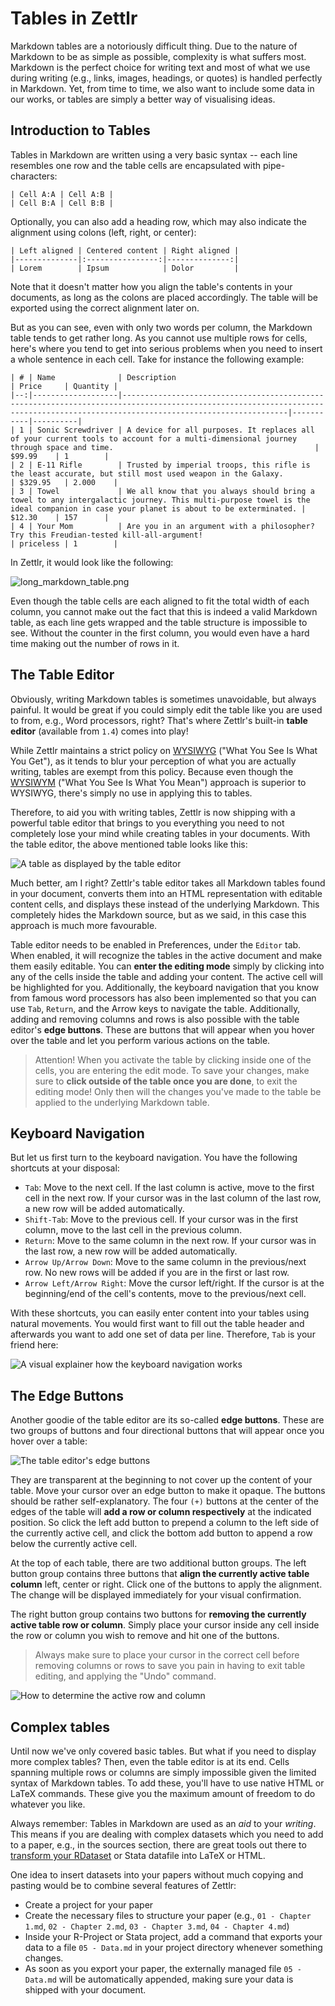 # Tables in Zettlr

Markdown tables are a notoriously difficult thing. Due to the nature of Markdown to be as simple as possible, complexity is what suffers most. Markdown is the perfect choice for writing text and most of what we use during writing (e.g., links, images, headings, or quotes) is handled perfectly in Markdown. Yet, from time to time, we also want to include some data in our works, or tables are simply a better way of visualising ideas.

## Introduction to Tables

Tables in Markdown are written using a very basic syntax -- each line resembles one row and the table cells are encapsulated with pipe-characters:

```
| Cell A:A | Cell A:B |
| Cell B:A | Cell B:B |
```

Optionally, you can also add a heading row, which may also indicate the alignment using colons (left, right, or center):

```
| Left aligned | Centered content | Right aligned |
|--------------|:----------------:|--------------:|
| Lorem        | Ipsum            | Dolor         |
```

Note that it doesn't matter how you align the table's contents in your documents, as long as the colons are placed accordingly. The table will be exported using the correct alignment later on.

But as you can see, even with only two words per column, the Markdown table tends to get rather long. As you cannot use multiple rows for cells, here's where you tend to get into serious problems when you need to insert a whole sentence in each cell. Take for instance the following example:

```
| # | Name              | Description                                                                                                                                                                     | Price     | Quantity |
|--:|-------------------|---------------------------------------------------------------------------------------------------------------------------------------------------------------------------------|-----------|----------|
| 1 | Sonic Screwdriver | A device for all purposes. It replaces all of your current tools to account for a multi-dimensional journey through space and time.                                             | $99.99    | 1        |
| 2 | E-11 Rifle        | Trusted by imperial troops, this rifle is the least accurate, but still most used weapon in the Galaxy.                                                                         | $329.95   | 2.000    |
| 3 | Towel             | We all know that you always should bring a towel to any intergalactic journey. This multi-purpose towel is the ideal companion in case your planet is about to be exterminated. | $12.30    | 157      |
| 4 | Your Mom          | Are you in an argument with a philosopher? Try this Freudian-tested kill-all-argument!                                                                                          | priceless | 1        |
```

In Zettlr, it would look like the following:

![long_markdown_table.png](../img/long_markdown_table.png)


Even though the table cells are each aligned to fit the total width of each column, you cannot make out the fact that this is indeed a valid Markdown table, as each line gets wrapped and the table structure is impossible to see. Without the counter in the first column, you would even have a hard time making out the number of rows in it.

## The Table Editor

Obviously, writing Markdown tables is sometimes unavoidable, but always painful. It would be great if you could simply edit the table like you are used to from, e.g., Word processors, right? That's where Zettlr's built-in **table editor** (available from `1.4`) comes into play!

While Zettlr maintains a strict policy on [WYSIWYG](https://en.wikipedia.org/wiki/WYSIWYG) ("What You See Is What You Get"), as it tends to blur your perception of what you are actually writing, tables are exempt from this policy. Because even though the [WYSIWYM](https://en.wikipedia.org/wiki/WYSIWYM) ("What You See Is What You Mean") approach is superior to WYSIWYG, there's simply no use in applying this to tables.

Therefore, to aid you with writing tables, Zettlr is now shipping with a powerful table editor that brings to you everything you need to not completely lose your mind while creating tables in your documents. With the table editor, the above mentioned table looks like this:

![A table as displayed by the table editor](../img/zettlr_table.png)

Much better, am I right? Zettlr's table editor takes all Markdown tables found in your document, converts them into an HTML representation with editable content cells, and displays these instead of the underlying Markdown. This completely hides the Markdown source, but as we said, in this case this approach is much more favourable.

Table editor needs to be enabled in Preferences, under the `Editor` tab. When enabled, it will recognize the tables in the active document and make them easily editable. You can **enter the editing mode** simply by clicking into any of the cells inside the table and adding your content. The active cell will be highlighted for you. Additionally, the keyboard navigation that you know from famous word processors has also been implemented so that you can use `Tab`, `Return`, and the Arrow keys to navigate the table. Additionally, adding and removing columns and rows is also possible with the table editor's **edge buttons**. These are buttons that will appear when you hover over the table and let you perform various actions on the table.

> Attention! When you activate the table by clicking inside one of the cells, you are entering the edit mode. To save your changes, make sure to **click outside of the table once you are done**, to exit the editing mode! Only then will the changes you've made to the table be applied to the underlying Markdown table.

## Keyboard Navigation

But let us first turn to the keyboard navigation. You have the following shortcuts at your disposal:

- `Tab`: Move to the next cell. If the last column is active, move to the first cell in the next row. If your cursor was in the last column of the last row, a new row will be added automatically.
- `Shift-Tab`: Move to the previous cell. If your cursor was in the first column, move to the last cell in the previous column.
- `Return`: Move to the same column in the next row. If your cursor was in the last row, a new row will be added automatically.
- `Arrow Up/Arrow Down`: Move to the same column in the previous/next row. No new rows will be added if you are in the first or last row.
- `Arrow Left/Arrow Right`: Move the cursor left/right. If the cursor is at the beginning/end of the cell's contents, move to the previous/next cell.

With these shortcuts, you can easily enter content into your tables using natural movements. You would first want to fill out the table header and afterwards you want to add one set of data per line. Therefore, `Tab` is your friend here:

![A visual explainer how the keyboard navigation works](../img/zettlr_table_movement.png)

## The Edge Buttons

Another goodie of the table editor are its so-called **edge buttons**. These are two groups of buttons and four directional buttons that will appear once you hover over a table:

![The table editor's edge buttons](../img/table_with_edge_buttons.png)

They are transparent at the beginning to not cover up the content of your table. Move your cursor over an edge button to make it opaque. The buttons should be rather self-explanatory. The four `(+)` buttons at the center of the edges of the table will **add a row or column respectively** at the indicated position. So click the left add button to prepend a column to the left side of the currently active cell, and click the bottom add button to append a row below the currently active cell.

At the top of each table, there are two additional button groups. The left button group contains three buttons that **align the currently active table column** left, center or right. Click one of the buttons to apply the alignment. The change will be displayed immediately for your visual confirmation.

The right button group contains two buttons for **removing the currently active table row or column**. Simply place your cursor inside any cell inside the row or column you wish to remove and hit one of the buttons.

> Always make sure to place your cursor in the correct cell before removing columns or rows to save you pain in having to exit table editing, and applying the "Undo" command.

![How to determine the active row and column](../img/table_active_cell.png)

## Complex tables

Until now we've only covered basic tables. But what if you need to display more complex tables? Then, even the table editor is at its end. Cells spanning multiple rows or columns are simply impossible given the limited syntax of Markdown tables. To add these, you'll have to use native HTML or LaTeX commands. These give you the maximum amount of freedom to do whatever you like.

Always remember: Tables in Markdown are used as an _aid_ to your _writing_. This means if you are dealing with complex datasets which you need to add to a paper, e.g., in the sources section, there are great tools out there to [transform your RDataset](https://tex.stackexchange.com/questions/364225/export-tables-from-r-to-latex) or Stata datafile into LaTeX or HTML.

One idea to insert datasets into your papers without much copying and pasting would be to combine several features of Zettlr:

- Create a project for your paper
- Create the necessary files to structure your paper (e.g., `01 - Chapter 1.md`, `02 - Chapter 2.md`, `03 - Chapter 3.md`, `04 - Chapter 4.md`)
- Inside your R-Project or Stata project, add a command that exports your data to a file `05 - Data.md` in your project directory whenever something changes.
- As soon as you export your paper, the externally managed file `05 - Data.md` will be automatically appended, making sure your data is shipped with your document.